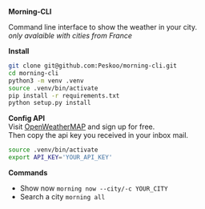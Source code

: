 **Morning-CLI**

Command line interface to show the weather in your city.  
*only avalaible with cities from France*

**Install**
```bash
git clone git@github.com:Peskoo/morning-cli.git
cd morning-cli
python3 -m venv .venv
source .venv/bin/activate
pip install -r requirements.txt
python setup.py install
```

**Config API**   
Visit [OpenWeatherMAP](https://openweathermap.org/price) and sign up for free.   
Then copy the api key you received in your inbox mail.

```bash
source .venv/bin/activate
export API_KEY='YOUR_API_KEY'
```

**Commands**
- Show now
  `morning now --city/-c YOUR_CITY`
- Search a city
  `morning all`
